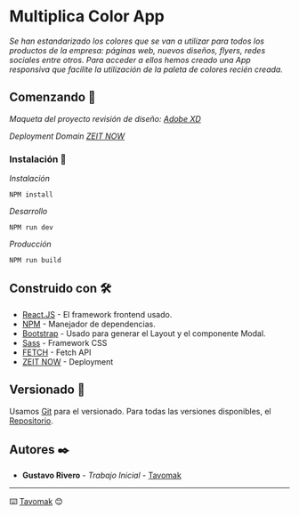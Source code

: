 # Multiplica Color App 

_Se han estandarizado los colores que se van a utilizar para todos los productos de la empresa: páginas web, nuevos diseños, flyers, redes sociales entre otros. Para acceder a ellos hemos creado una App responsiva que facilite la utilización de la paleta de colores recién creada._

## Comenzando 🚀

_Maqueta del proyecto revisión de diseño: [Adobe XD](https://xd.adobe.com/view/1230c4ca-b675-4246-724a-b954b9530c80-6401/)_

_Deployment Domain [ZEIT NOW](https://multiplica-color-app.tavomak.now.sh/)_


### Instalación 🔧

_Instalación_

```
NPM install
```

_Desarrollo_

```
NPM run dev
```

_Producción_

```
NPM run build
```

## Construido con 🛠️

* [React.JS](https://es.reactjs.org/) - El framework frontend usado.
* [NPM](https://www.npmjs.com/) - Manejador de dependencias.
* [Bootstrap](https://react-bootstrap.github.io/) - Usado para generar el Layout y el componente Modal.
* [Sass](https://sass-lang.com/) - Framework CSS
* [FETCH](https://developer.mozilla.org/es/docs/Web/API/Fetch_API) - Fetch API
* [ZEIT NOW](https://developer.mozilla.org/es/docs/Web/API/Fetch_API) - Deployment


## Versionado 📌

Usamos [Git](http://semver.org/) para el versionado. Para todas las versiones disponibles, el [Repositorio](https://github.com/tu/proyecto).

## Autores ✒️

* **Gustavo Rivero** - *Trabajo Inicial* - [Tavomak](https://github.com/tavomak) 

---
⌨️ [Tavomak](https://github.com/tavomak) 😊
